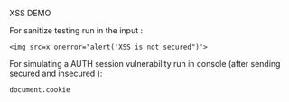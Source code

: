 XSS DEMO

For sanitize testing run in the input  :
```
<img src=x onerror="alert('XSS is not secured")'>
```

For simulating a AUTH session vulnerability run in console (after sending secured and insecured ): 
```
document.cookie
```

